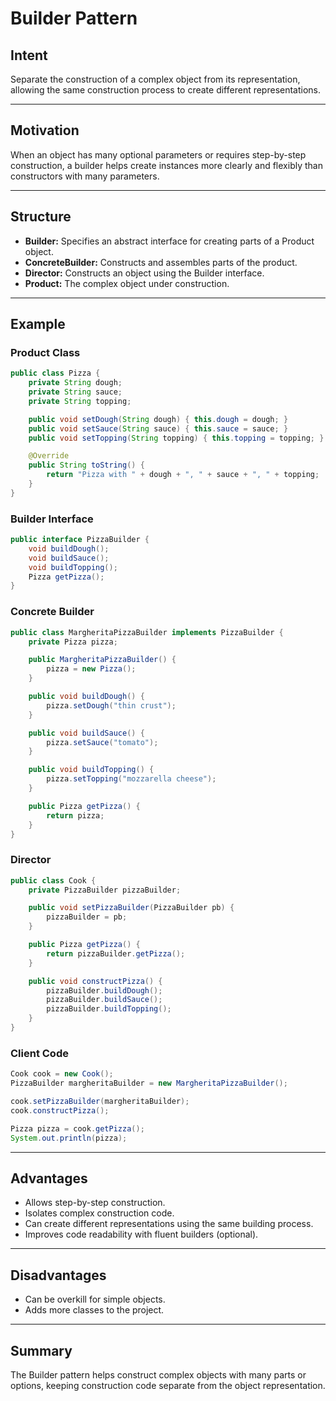 # Builder Pattern

## Intent

Separate the construction of a complex object from its representation, allowing the same construction process to create different representations.

---

## Motivation

When an object has many optional parameters or requires step-by-step construction, a builder helps create instances more clearly and flexibly than constructors with many parameters.

---

## Structure

- **Builder:** Specifies an abstract interface for creating parts of a Product object.
- **ConcreteBuilder:** Constructs and assembles parts of the product.
- **Director:** Constructs an object using the Builder interface.
- **Product:** The complex object under construction.

---

## Example

### Product Class

```java
public class Pizza {
    private String dough;
    private String sauce;
    private String topping;

    public void setDough(String dough) { this.dough = dough; }
    public void setSauce(String sauce) { this.sauce = sauce; }
    public void setTopping(String topping) { this.topping = topping; }

    @Override
    public String toString() {
        return "Pizza with " + dough + ", " + sauce + ", " + topping;
    }
}
```

### Builder Interface

```java
public interface PizzaBuilder {
    void buildDough();
    void buildSauce();
    void buildTopping();
    Pizza getPizza();
}
```

### Concrete Builder

```java
public class MargheritaPizzaBuilder implements PizzaBuilder {
    private Pizza pizza;

    public MargheritaPizzaBuilder() {
        pizza = new Pizza();
    }

    public void buildDough() {
        pizza.setDough("thin crust");
    }

    public void buildSauce() {
        pizza.setSauce("tomato");
    }

    public void buildTopping() {
        pizza.setTopping("mozzarella cheese");
    }

    public Pizza getPizza() {
        return pizza;
    }
}
```

### Director

```java
public class Cook {
    private PizzaBuilder pizzaBuilder;

    public void setPizzaBuilder(PizzaBuilder pb) {
        pizzaBuilder = pb;
    }

    public Pizza getPizza() {
        return pizzaBuilder.getPizza();
    }

    public void constructPizza() {
        pizzaBuilder.buildDough();
        pizzaBuilder.buildSauce();
        pizzaBuilder.buildTopping();
    }
}
```

### Client Code

```java
Cook cook = new Cook();
PizzaBuilder margheritaBuilder = new MargheritaPizzaBuilder();

cook.setPizzaBuilder(margheritaBuilder);
cook.constructPizza();

Pizza pizza = cook.getPizza();
System.out.println(pizza);
```

---

## Advantages

- Allows step-by-step construction.
- Isolates complex construction code.
- Can create different representations using the same building process.
- Improves code readability with fluent builders (optional).

---

## Disadvantages

- Can be overkill for simple objects.
- Adds more classes to the project.

---

## Summary

The Builder pattern helps construct complex objects with many parts or options, keeping construction code separate from the object representation.
